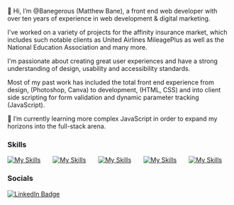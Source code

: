 👋 Hi, I’m @Banegerous (Matthew Bane), a front end web developer with over ten years of experience in web development & digital marketing. 

I've worked on a variety of projects for the affinity insurance market, which includes such notable clients as United Airlines MileagePlus as well as the National Education Association and many more.  

I'm passionate about creating great user experiences and have a strong understanding of design, usability and accessibility standards. 

Most of my past work has included the total front end experience from design, (Photoshop, Canva) to development, (HTML, CSS) and into client side scripting for form validation and dynamic parameter tracking (JavaScript).

🌱 I’m currently learning more complex JavaScript in order to expand my horizons into the full-stack arena.


### Skills

[![My Skills](https://skillicons.dev/icons?i=html,css)](https://skillicons.dev) &nbsp;&nbsp;&nbsp;&nbsp;&nbsp; [![My Skills](https://skillicons.dev/icons?i=js)](https://skillicons.dev) &nbsp;&nbsp;&nbsp;&nbsp;&nbsp; [![My Skills](https://skillicons.dev/icons?i=react,nodejs,jquery)](https://skillicons.dev) &nbsp;&nbsp;&nbsp;&nbsp;&nbsp; [![My Skills](https://skillicons.dev/icons?i=bootstrap,scss)](https://skillicons.dev) &nbsp;&nbsp;&nbsp;&nbsp;&nbsp; [![My Skills](https://skillicons.dev/icons?i=photoshop,illustrator,vscode,wordpress)](https://skillicons.dev)
<br/>

### Socials

<div id="badges">
  <a href="https://www.linkedin.com/in/matthew-bane-front-end-dev/">
    <img src="https://img.shields.io/badge/LinkedIn-blue?style=for-the-badge&logo=linkedin&logoColor=white" alt="LinkedIn Badge"/>
  </a>
</div>



